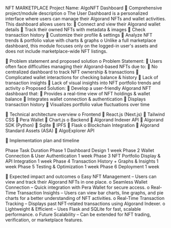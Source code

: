 NFT MARKETPLACE
Project Name: AlgoNFT Dashboard
	Comprehensive project/module description
o	The User Dashboard is a personalized interface where users can manage their Algorand NFTs and wallet activities. This dashboard allows users to:
	Connect and view their Algorand wallet details
	Track their owned NFTs with metadata & images
	Check transaction history 
	Customize their profile & settings
	Analyze NFT trends & portfolio value with charts & graphs
o	Unlike a full marketplace dashboard, this module focuses only on the logged-in user's assets and does not include marketplace-wide NFT listings.


	Problem statement and proposed solution
o	Problem Statement:
	Users often face difficulties managing their Algorand-based NFTs due to:
	No centralized dashboard to track NFT ownership & transactions
	Complicated wallet interactions for checking balance & history
	Lack of transaction insights
	Lack of visual insights into NFT portfolio trends and activity
o	Proposed Solution:
	Develop a user-friendly Algorand NFT dashboard that:
	Provides a real-time view of NFT holdings & wallet balance
	Integrates wallet connection & authentication
	Displays transaction history 
	Visualizes portfolio value fluctuations over time


	Technical architecture overview
o	Frontend 
	React.js (Next.js)
	Tailwind CSS
	Pera Wallet
	Chart.js
o	Backend
	Algorand Indexer API
	Algorand SDK (Python)
	Sqlite
	IPFS
	Flask
o	Blockchain Integration
	Algorand Standard Assets (ASA)
	AlgoExplorer API



	Implementation plan and timeline

Phase	Task	Duration
Phase 1	Dashboard Design	1 week
Phase 2	Wallet Connection & User Authentication	1 week
Phase 3	NFT Portfolio Display & API Integration	1 week
Phase 4	Transaction History + Graphs & Insights	1 week
Phase 5	Testing & Optimization	1 week
Phase 6	Deployment	1 week


	Expected impact and outcomes
o	Easy NFT Management – Users can view and track their Algorand NFTs in one place.
o	Seamless Wallet Connection – Quick integration with Pera Wallet for secure access.
o	Real-Time Transaction Insights – Users can view bar charts, line graphs, and pie charts for a better understanding of NFT activities.
o	Real-Time Transaction Tracking – Displays past NFT-related transactions using Algorand Indexer.
o	Lightweight & Efficient – Uses Flask and SQLite for fast, scalable performance.
o	Future Scalability – Can be extended for NFT trading, verification, or marketplace features.
